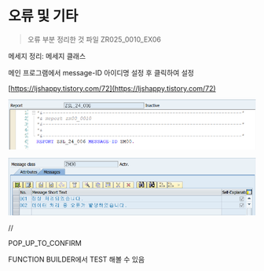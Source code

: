 # 오류 및 기타

> 오류 부분 정리한 것 파일  ZR025\_0010\_EX06

메세지 정리: 메세지 클래스 

메인 프로그램에서 message-ID 아이디명 설정 후 클릭하여 설정

[https://ljshappy.tistory.com/72](https://ljshappy.tistory.com/72)

![](../../../.gitbook/assets/image%20%28205%29.png)

![](../../../.gitbook/assets/image%20%28206%29.png)

//

POP\_UP\_TO\_CONFIRM

FUNCTION BUILDER에서 TEST 해볼 수 있음

